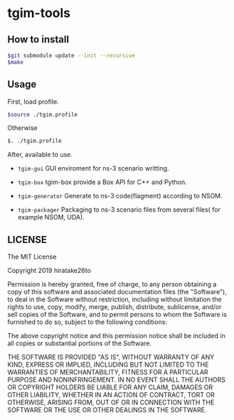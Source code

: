 # tgim-tools

## How to install

```sh
$git submodule update --init --recursive
$make
```

## Usage

First, load profile.

```sh
$source ./tgim.profile
```

Otherwise

```sh
$. ./tgim.profile
```

After, available to use.

- `tgim-gui`
GUI enviroment for ns-3 scenario writting.

- `tgim-box`
tgim-box provide a Box API for C++ and Python.

- `tgim-generator`
Generate to ns-3 code(flagment) according to NSOM.

- `tgim-packager`
Packaging to ns-3 scenario files from several files( for example NSOM, UDA).

LICENSE
-------

The MIT License

Copyright 2019 hiratake26to

Permission is hereby granted, free of charge, to any person obtaining a copy of this software and associated documentation files (the "Software"), to deal in the Software without restriction, including without limitation the rights to use, copy, modify, merge, publish, distribute, sublicense, and/or sell copies of the Software, and to permit persons to whom the Software is furnished to do so, subject to the following conditions:

The above copyright notice and this permission notice shall be included in all copies or substantial portions of the Software.

THE SOFTWARE IS PROVIDED "AS IS", WITHOUT WARRANTY OF ANY KIND, EXPRESS OR IMPLIED, INCLUDING BUT NOT LIMITED TO THE WARRANTIES OF MERCHANTABILITY, FITNESS FOR A PARTICULAR PURPOSE AND NONINFRINGEMENT. IN NO EVENT SHALL THE AUTHORS OR COPYRIGHT HOLDERS BE LIABLE FOR ANY CLAIM, DAMAGES OR OTHER LIABILITY, WHETHER IN AN ACTION OF CONTRACT, TORT OR OTHERWISE, ARISING FROM, OUT OF OR IN CONNECTION WITH THE SOFTWARE OR THE USE OR OTHER DEALINGS IN THE SOFTWARE.
